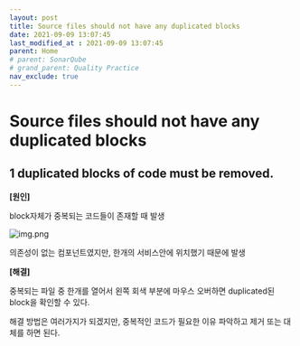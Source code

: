```yaml
---
layout: post
title: Source files should not have any duplicated blocks
date: 2021-09-09 13:07:45
last_modified_at : 2021-09-09 13:07:45
parent: Home
# parent: SonarQube
# grand_parent: Quality Practice
nav_exclude: true
---
```


# Source files should not have any duplicated blocks

## **1 duplicated blocks of code must be removed.**

**[원인]**

block자체가 중복되는 코드들이 존재할 때 발생

![img.png](../img/img.png)

의존성이 없는 컴포넌트였지만, 한개의 서비스안에 위치했기 때문에 발생

**[해결]**

중복되는 파일 중 한개를 열어서 왼쪽 회색 부분에 마우스 오버하면 duplicated된 block을 확인할 수 있다.

해결 방법은 여러가지가 되겠지만, 중복적인 코드가 필요한 이유 파악하고 제거 또는 대체를 하면 된다.